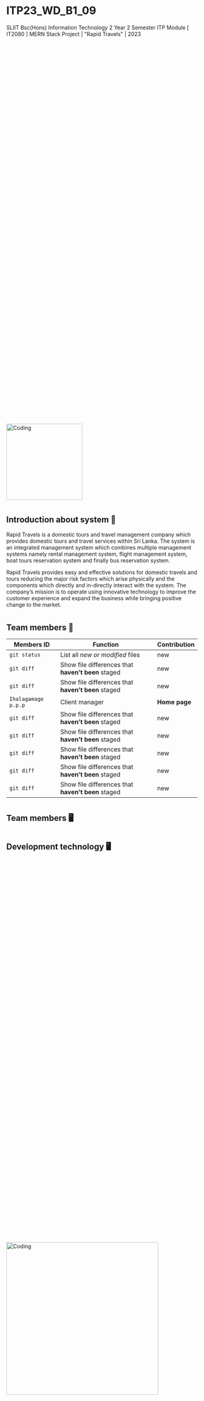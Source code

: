 # ITP23_WD_B1_09
SLIIT Bsc(Hons) Information Technology 2 Year 2 Semester ITP Module [ IT2080 ] MERN Stack Project | "Rapid Travels" | 2023

<img align="center" alt="Coding" width="200" src="https://github.com/IT21831454/ITP23_WD_B1_09/assets/110684306/93b9bf63-0f2a-408f-a714-7b6644aa8689" style="margin-top:1000">

# <h2>Introduction about system :taxi:</h2> 

<p>Rapid Travels is a domestic tours and travel management company which provides domestic tours and travel services within Sri Lanka. The system is an integrated management system which combines multiple management systems namely rental management system, flight management system, boat tours reservation system and finally bus reservation system.</p>

<p>Rapid Travels provides easy and effective solutions for domestic travels and tours reducing the major risk factors which arise physically and the components which directly and in-directly interact with the system. The company’s mission is to operate using innovative technology to improve the customer experience and expand the business while bringing positive change to the market.</p>


# <h2>Team members :frowning_person:</h2> 



| Members ID | Function |  Contribution |
| --- | --- | --- |
| `git status` | List all *new or modified* files | new|
| `git diff` | Show file differences that **haven't been** staged | new |
| `git diff` | Show file differences that **haven't been** staged | new |
| `Ihalagamage p.p.p` | Client manager  | **Home page** |
| `git diff` | Show file differences that **haven't been** staged | new |
| `git diff` | Show file differences that **haven't been** staged | new |
| `git diff` | Show file differences that **haven't been** staged | new |
| `git diff` | Show file differences that **haven't been** staged | new |
| `git diff` | Show file differences that **haven't been** staged | new |




# <h2>Team members :desktop_computer:</h2> 


# <h2>Development technology :desktop_computer:</h2>

<img align="center" alt="Coding" width="400" src="https://www.bigscal.com/wp-content/uploads/2022/09/Features-of-Mern-stack-development-services-You-Should-Know.png" style="margin-top:1000">




